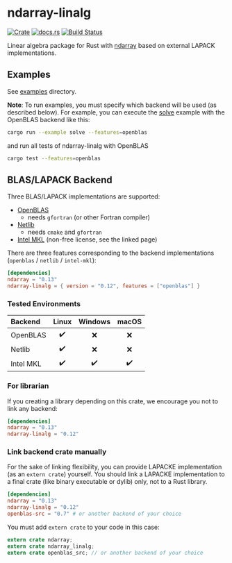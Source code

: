 ndarray-linalg
===============
[![Crate](http://meritbadge.herokuapp.com/ndarray-linalg)](https://crates.io/crates/ndarray-linalg)
[![docs.rs](https://docs.rs/ndarray-linalg/badge.svg)](https://docs.rs/ndarray-linalg)
[![Build Status](https://dev.azure.com/rust-ndarray/ndarray-linalg/_apis/build/status/rust-ndarray.ndarray-linalg?branchName=master)](https://dev.azure.com/rust-ndarray/ndarray-linalg/_build/latest?definitionId=1&branchName=master)

Linear algebra package for Rust with [ndarray](https://github.com/bluss/ndarray) based on external LAPACK implementations.

Examples
---------
See [examples](https://github.com/termoshtt/ndarray-linalg/tree/master/examples) directory.

**Note**: To run examples, you must specify which backend will be used (as described below).
For example, you can execute the [solve](examples/solve.rs) example with the OpenBLAS backend like this:

```sh
cargo run --example solve --features=openblas
```

and run all tests of ndarray-linalg with OpenBLAS

```sh
cargo test --features=openblas
```

BLAS/LAPACK Backend
-------------------

Three BLAS/LAPACK implementations are supported:

- [OpenBLAS](https://github.com/cmr/openblas-src)
  - needs `gfortran` (or other Fortran compiler)
- [Netlib](https://github.com/cmr/netlib-src)
  - needs `cmake` and `gfortran`
- [Intel MKL](https://github.com/termoshtt/rust-intel-mkl) (non-free license, see the linked page)

There are three features corresponding to the backend implementations (`openblas` / `netlib` / `intel-mkl`):

```toml
[dependencies]
ndarray = "0.13"
ndarray-linalg = { version = "0.12", features = ["openblas"] }
```

### Tested Environments

|Backend | Linux | Windows | macOS |
|:-------|:-----:|:-------:|:-----:|
|OpenBLAS|✔️|❌|❌|
|Netlib|✔️|❌|❌|
|Intel MKL|✔️|✔️|✔️|

### For librarian
If you creating a library depending on this crate, we encourage you not to link any backend:

```toml
[dependencies]
ndarray = "0.13"
ndarray-linalg = "0.12"
```

### Link backend crate manually
For the sake of linking flexibility, you can provide LAPACKE implementation (as an `extern crate`) yourself.
You should link a LAPACKE implementation to a final crate (like binary executable or dylib) only, not to a Rust library.

```toml
[dependencies]
ndarray = "0.13"
ndarray-linalg = "0.12"
openblas-src = "0.7" # or another backend of your choice

```

You must add `extern crate` to your code in this case:

```rust
extern crate ndarray;
extern crate ndarray_linalg;
extern crate openblas_src; // or another backend of your choice
```
